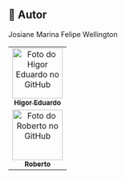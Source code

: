 

<!-- CREATE TABLE IF NOT EXISTS log(
	id SERIAL PRIMARY KEY,
	data DATE DEFAULT NOW(),
	operacao VARCHAR(120) NOT NULL,
	numero_conta_origem VARCHAR(10) NOT NULL,
	numero_conta_destino VARCHAR(10)
); -->

<h2>🦄 Autor</h2>

<table>
  <tr>
    <td align="center">
      <a href="https://github.com/bhigoreduardo">
        <img src="https://avatars.githubusercontent.com/u/96431991?v=4" width="100px;" alt="Foto do Higor Eduardo no GitHub"/><br>
        <sub>
          <b>Higor Eduardo</b>
        </sub>
      </a>
    </td>
  </tr>
  <tr>
    <td align="center">
      <a href="https://github.com/Roberto-40K">
        <img src="https://avatars.githubusercontent.com/u/118410010?v=4" width="100px;" alt="Foto do Roberto no GitHub"/><br>
        <sub>
          <b>Roberto</b>
        </sub>
      </a>
    </td>
  </tr>
<tr>
Josiane
</tr>
<tr>
Marina
</tr>
<tr>
Felipe
</tr>
<tr>
Wellington
</tr>
</table>